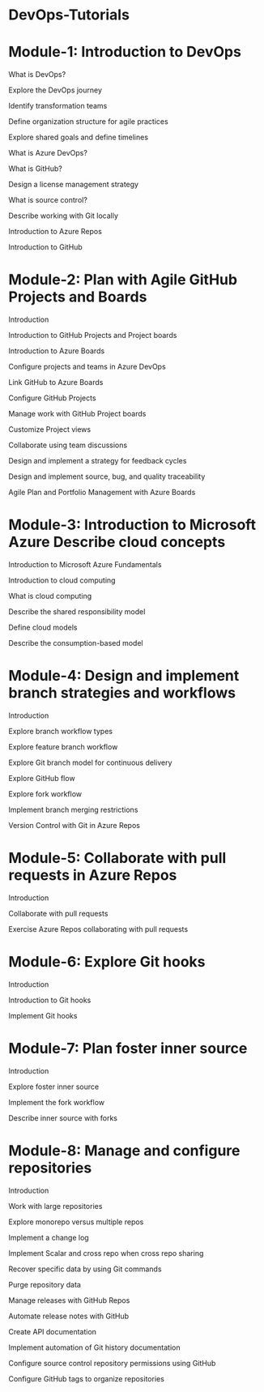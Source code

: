 # DevOps-Tutorials

# Module-1: Introduction to DevOps

What is DevOps?

Explore the DevOps journey

Identify transformation teams

Define organization structure for agile practices

Explore shared goals and define timelines

What is Azure DevOps?

What is GitHub?

Design a license management strategy

What is source control?

Describe working with Git locally

Introduction to Azure Repos

Introduction to GitHub


# Module-2: Plan with Agile GitHub Projects and Boards

Introduction

Introduction to GitHub Projects and Project boards

Introduction to Azure Boards

Configure projects and teams in Azure DevOps

Link GitHub to Azure Boards

Configure GitHub Projects

Manage work with GitHub Project boards

Customize Project views

Collaborate using team discussions

Design and implement a strategy for feedback cycles

Design and implement source, bug, and quality traceability

Agile Plan and Portfolio Management with Azure Boards


# Module-3: Introduction to Microsoft Azure Describe cloud concepts

Introduction to Microsoft Azure Fundamentals

Introduction to cloud computing

What is cloud computing

Describe the shared responsibility model

Define cloud models

Describe the consumption-based model


# Module-4: Design and implement branch strategies and workflows

Introduction

Explore branch workflow types

Explore feature branch workflow

Explore Git branch model for continuous delivery

Explore GitHub flow

Explore fork workflow

Implement branch merging restrictions

Version Control with Git in Azure Repos


# Module-5: Collaborate with pull requests in Azure Repos

Introduction

Collaborate with pull requests

Exercise Azure Repos collaborating with pull requests


# Module-6: Explore Git hooks

Introduction

Introduction to Git hooks

Implement Git hooks


# Module-7: Plan foster inner source

Introduction

Explore foster inner source

Implement the fork workflow

Describe inner source with forks


# Module-8: Manage and configure repositories

Introduction

Work with large repositories

Explore monorepo versus multiple repos

Implement a change log

Implement Scalar and cross repo when cross repo sharing

Recover specific data by using Git commands

Purge repository data

Manage releases with GitHub Repos

Automate release notes with GitHub

Create API documentation

Implement automation of Git history documentation

Configure source control repository permissions using GitHub

Configure GitHub tags to organize repositories

